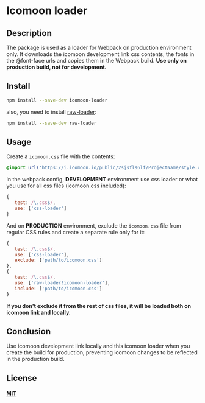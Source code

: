 # Icomoon loader


## Description

The package is used as a loader for Webpack on production environment only. It downloads the icomoon development link
css contents, the fonts in the @font-face urls and copies them in the Webpack build. **Use only on production build, not 
for development.**


## Install

```bash
npm install --save-dev icomoon-loader
```
also, you need to install [raw-loader](https://github.com/webpack-contrib/raw-loader):
```bash
npm install --save-dev raw-loader
```


## Usage

Create a ``icomoon.css`` file with the contents:
```css
@import url('https://i.icomoon.io/public/2sjsfls6lf/ProjectName/style.css');
```

In the webpack config, **DEVELOPMENT** environment use css loader or what you use for all css files (icomoon.css included):
```js
{
   test: /\.css$/,
   use: ['css-loader']
}
```

And on **PRODUCTION** environment, exclude the ``icomoon.css`` file from regular CSS rules and create a separate rule only for it:
```js
{
   test: /\.css$/,
   use: ['css-loader'],
   exclude: ['path/to/icomoon.css']
},
{
   test: /\.css$/,
   use: ['raw-loader!icomoon-loader'],
   include: ['path/to/icomoon.css']
}
```
**If you don't exclude it from the rest of css files, it will be loaded both on icomoon link and locally.**


## Conclusion
Use icomoon development link locally and this icomoon loader when you create the build for production, preventing
icomoon changes to be reflected in the production build.


## License

#### [MIT](./LICENSE)